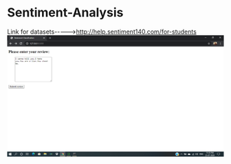 # Sentiment-Analysis
Link for datasets----->http://help.sentiment140.com/for-students
<img src = 'https://github.com/abhi-s19/Sentiment-Analysis/blob/master/steps%20of%20Launch%20the%20app%20and%20app%20preview/write%20any%20statement.png'>
